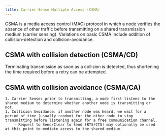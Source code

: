```yaml
---
title: Carrier-Sense Multiple Access (CSMA)
---
```

CSMA is a media access control (MAC) protocol in which a node verifies the absence of other traffic before transmitting on a shared transmission medium (carrier sensing). Variations on basic CSMA include addition of collision-detection and collision-avoidance.


## CSMA with collision detection (CSMA/CD)
Terminating transmission as soon as a collision is detected, thus shortening the time required before a retry can be attempted.

## CSMA with collision avoidance (CSMA/CA)

	1. Carrier Sense: prior to transmitting, a node first listens to the shared medium to determine whether another node is transmitting or not.
	1. Collision Avoidance: if another node was heard, we wait for a period of time (usually random) for the other node to stop transmitting before listening again for a free communication channel.
		- Request to Send/Clear to Send (RTS/CTS) may optionally be used at this point to mediate access to the shared medium.
